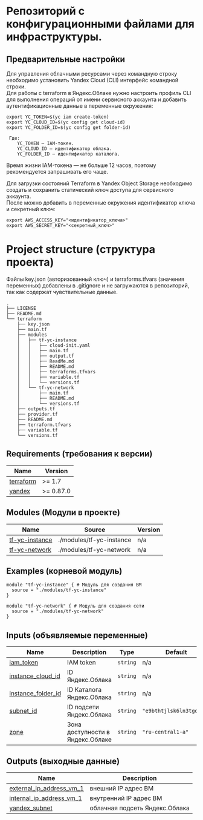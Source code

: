 <!-- BEGIN_TF_DOCS -->
# Репозиторий с конфигурационными файлами для инфраструктуры. 

## Предварительные настройки
Для управления облачными ресурсами через командную строку необходимо установить Yandex Cloud (CLI) интерфейс командной строки.  
Для работы с terraform в Яндекс.Облаке нужно настроить профиль CLI для выполнения операций от имени сервисного аккаунта и добавить аутентификационные данные в переменные окружения:
```
export YC_TOKEN=$(yc iam create-token)
export YC_CLOUD_ID=$(yc config get cloud-id)
export YC_FOLDER_ID=$(yc config get folder-id)

 Где:
    YC_TOKEN — IAM-токен.
    YC_CLOUD_ID — идентификатор облака.
    YC_FOLDER_ID — идентификатор каталога.

 ``` 
Время жизни IAM-токена — не больше 12 часов, поэтому рекомендуется запрашивать его чаще.

Для загрузки состояний Terraform в Yandex Object Storage необходимо создать и сохранить статический ключ доступа для сервисного аккаунта.  
После можно добавить в переменные окружения идентификатор ключа и секретный ключ:
```
export AWS_ACCESS_KEY="<идентификатор_ключа>"
export AWS_SECRET_KEY="<секретный_ключ>"
```

# Project structure (структура проекта)
Файлы key.json (авторизованный ключ) и terraforms.tfvars (значения переменных) добавлены в .gitignore и не загружаются в репозиторий, так как содержат чувствительные данные.
```
.
├── LICENSE
├── README.md
└── terraform
    ├── key.json              
    ├── main.tf
    ├── modules
    │   ├── tf-yc-instance
    │   │   ├── cloud-init.yaml
    │   │   ├── main.tf
    │   │   ├── output.tf
    │   │   ├── ReadMe.md
    │   │   ├── README.md
    │   │   ├── terraforms.tfvars
    │   │   ├── variable.tf
    │   │   └── versions.tf
    │   └── tf-yc-network
    │       ├── main.tf
    │       ├── README.md
    │       └── versions.tf
    ├── outputs.tf
    ├── provider.tf
    ├── README.md
    ├── terraform.tfvars
    ├── variable.tf
    └── versions.tf

 ```


## Requirements (требования к версии)

| Name | Version |
|------|---------|
| <a name="requirement_terraform"></a> [terraform](#requirement\_terraform) | >= 1.7 |
| <a name="requirement_yandex"></a> [yandex](#requirement\_yandex) | >= 0.87.0 |


## Modules (Модули в проекте)

| Name | Source | Version |
|------|--------|---------|
| <a name="module_tf-yc-instance"></a> [tf-yc-instance](#module\_tf-yc-instance) | ./modules/tf-yc-instance | n/a |
| <a name="module_tf-yc-network"></a> [tf-yc-network](#module\_tf-yc-network) | ./modules/tf-yc-network | n/a |



## Examples (корневой модуль)

```hcl
module "tf-yc-instance" { # Модуль для создания ВМ
  source = "./modules/tf-yc-instance"
}

module "tf-yc-network" { # Модуль для создания сети 
  source = "./modules/tf-yc-network"
}
```

## Inputs (объявляемые переменные)

| Name | Description | Type | Default | Required |
|------|-------------|------|---------|:--------:|
| <a name="input_iam_token"></a> [iam\_token](#input\_iam\_token) | IAM token | `string` | n/a | yes |
| <a name="input_instance_cloud_id"></a> [instance\_cloud\_id](#input\_instance\_cloud\_id) | ID Яндекс.Облака | `string` | n/a | yes |
| <a name="input_instance_folder_id"></a> [instance\_folder\_id](#input\_instance\_folder\_id) | ID Каталога Яндекс.Облака | `string` | n/a | yes |
| <a name="input_subnet_id"></a> [subnet\_id](#input\_subnet\_id) | ID подсети Яндекс.Облака | `string` | `"e9bthtjlsk6ln3tgqtvn"` | no |
| <a name="input_zone"></a> [zone](#input\_zone) | Зона доступности в Яндекс.Облаке | `string` | `"ru-central1-a"` | no |


## Outputs (выходные данные)

| Name | Description |
|------|-------------|
| <a name="output_external_ip_address_vm_1"></a> [external\_ip\_address\_vm\_1](#output\_external\_ip\_address\_vm\_1) | внешний IP адрес ВМ |
| <a name="output_internal_ip_address_vm_1"></a> [internal\_ip\_address\_vm\_1](#output\_internal\_ip\_address\_vm\_1) | внутренний IP адрес ВМ |
| <a name="output_yandex_subnet"></a> [yandex\_subnet](#output\_yandex\_subnet) | облачная подсеть Яндекс.Облака |
<!-- END_TF_DOCS -->
